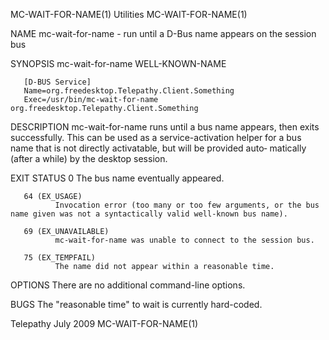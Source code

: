 MC-WAIT-FOR-NAME(1)                                                                               Utilities                                                                               MC-WAIT-FOR-NAME(1)



NAME
       mc-wait-for-name - run until a D-Bus name appears on the session bus

SYNOPSIS
       mc-wait-for-name WELL-KNOWN-NAME

       [D-BUS Service]
       Name=org.freedesktop.Telepathy.Client.Something
       Exec=/usr/bin/mc-wait-for-name org.freedesktop.Telepathy.Client.Something

DESCRIPTION
       mc-wait-for-name  runs  until a bus name appears, then exits successfully. This can be used as a service-activation helper for a bus name that is not directly activatable, but will be provided auto‐
       matically (after a while) by the desktop session.

EXIT STATUS
       0      The bus name eventually appeared.

       64 (EX_USAGE)
              Invocation error (too many or too few arguments, or the bus name given was not a syntactically valid well-known bus name).

       69 (EX_UNAVAILABLE)
              mc-wait-for-name was unable to connect to the session bus.

       75 (EX_TEMPFAIL)
              The name did not appear within a reasonable time.

OPTIONS
       There are no additional command-line options.

BUGS
       The "reasonable time" to wait is currently hard-coded.



Telepathy                                                                                         July 2009                                                                               MC-WAIT-FOR-NAME(1)
